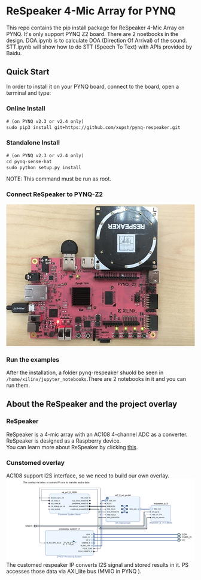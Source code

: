 # ReSpeaker 4-Mic Array for PYNQ

This repo contains the pip install package for ReSpeaker 4-Mic Array on PYNQ. It's only support PYNQ Z2 board. There are 2 noetbooks in the design. DOA.ipynb is to calculate DOA (Direction Of Arrival) of the sound. STT.ipynb will show how to do STT (Speech To Text) with APIs provided by Baidu.

## Quick Start

In order to install it on your PYNQ board, connect to the board, open a terminal and type:

### Online Install
```shell
# (on PYNQ v2.3 or v2.4 only)
sudo pip3 install git+https://github.com/xupsh/pynq-respeaker.git
```
### Standalone Install
```shell
# (on PYNQ v2.3 or v2.4 only)
cd pynq-sense-hat
sudo python setup.py install
```

NOTE: This command must be run as root.  

### Connect ReSpeaker to PYNQ-Z2

![](./boards/Pynq-Z2/notebooks/data/respeaker_pynq.jpg)
### Run the examples

After the installation, a folder pynq-respeaker shuold be seen in `/home/xilinx/jupyter_notebooks`.There are 2 notebooks in it and you can run them.

## About the ReSpeaker and the project overlay  
### ReSpeaker
ReSpeaker is a 4-mic array with an AC108 4-channel ADC as a converter. ReSpeaker is designed as a Raspberry device.   
You can learn more about ReSpeaker by clicking [this](http://wiki.seeedstudio.com/ReSpeaker_4_Mic_Array_for_Raspberry_Pi/).  

### Cunstomed overlay  
AC108 support I2S interface, so we need to build our own overlay.  
![](./overlay.png)  
The customed respeaker IP converts I2S signal and stored results in it. PS accesses those data via AXI_lite bus (MMIO in PYNQ ).
